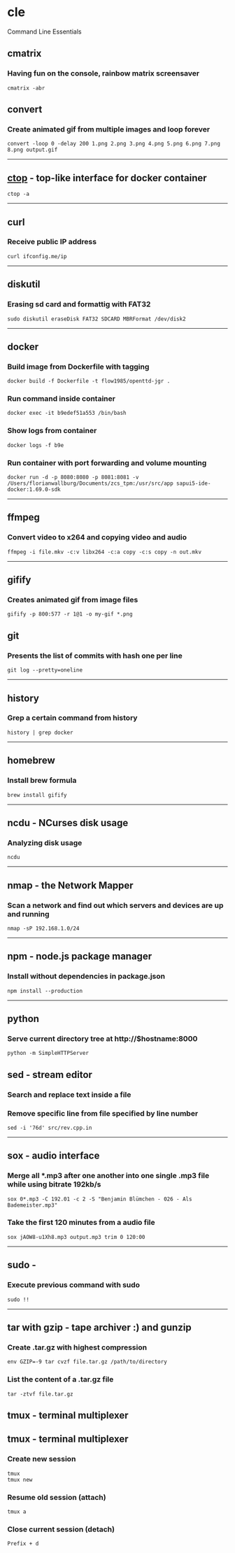 # cle
Command Line Essentials
## cmatrix
### Having fun on the console, rainbow matrix screensaver
```
cmatrix -abr
```
## convert
### Create animated gif from multiple images and loop forever
```
convert -loop 0 -delay 200 1.png 2.png 3.png 4.png 5.png 6.png 7.png 8.png output.gif
```
---
## [ctop](https://github.com/bcicen/ctop) - top-like interface for docker container
```
ctop -a
```
---
## curl
### Receive public IP address
```
curl ifconfig.me/ip
```
---
## diskutil
### Erasing sd card and formattig with FAT32
```
sudo diskutil eraseDisk FAT32 SDCARD MBRFormat /dev/disk2
```
---
## docker
### Build image from Dockerfile with tagging
```
docker build -f Dockerfile -t flow1985/openttd-jgr .
```
### Run command inside container
```
docker exec -it b9edef51a553 /bin/bash
```
### Show logs from container
```
docker logs -f b9e
```
### Run container with port forwarding and volume mounting
```
docker run -d -p 8080:8080 -p 8081:8081 -v /Users/florianwallburg/Documents/zcs_tpm:/usr/src/app sapui5-ide-docker:1.69.0-sdk
```
---
## ffmpeg
### Convert video to x264 and copying video and audio
```
ffmpeg -i file.mkv -c:v libx264 -c:a copy -c:s copy -n out.mkv
```
---
## gifify
### Creates animated gif from image files
```
gifify -p 800:577 -r 1@1 -o my-gif *.png
```
## git
### Presents the list of commits with hash one per line
```
git log --pretty=oneline
```
---
## history
### Grep a certain command from history
```
history | grep docker
```
---
## homebrew
### Install brew formula
```
brew install gifify
```
---
## ncdu - NCurses disk usage
### Analyzing disk usage
```
ncdu
```
---
## nmap - the Network Mapper
### Scan a network and find out which servers and devices are up and running
```
nmap -sP 192.168.1.0/24
```
---
## npm - node.js package manager
### Install without dependencies in package.json
```
npm install --production
```
---
## python
### Serve current directory tree at http://$hostname:8000
```
python -m SimpleHTTPServer
```
## sed - stream editor
### Search and replace text inside a file
### Remove specific line from file specified by line number
```
sed -i '76d' src/rev.cpp.in
```
---
## sox - audio interface
### Merge all *.mp3 after one another into one single .mp3 file while using bitrate 192kb/s 
```
sox 0*.mp3 -C 192.01 -c 2 -S "Benjamin Blümchen - 026 - Als Bademeister.mp3"
```
### Take the first 120 minutes from a audio file
```
sox jAOW8-u1Xh8.mp3 output.mp3 trim 0 120:00
```
---
## sudo - 
### Execute previous command with sudo
```
sudo !!
```
---
## tar with gzip - tape archiver :) and gunzip
### Create .tar.gz with highest compression
```
env GZIP=-9 tar cvzf file.tar.gz /path/to/directory
```
### List the content of a .tar.gz file
```
tar -ztvf file.tar.gz
```
## tmux - terminal multiplexer
## tmux - terminal multiplexer
### Create new session
```
tmux
tmux new
```
### Resume old session (attach)
```
tmux a
```
### Close current session (detach)
```
Prefix + d
``` 




